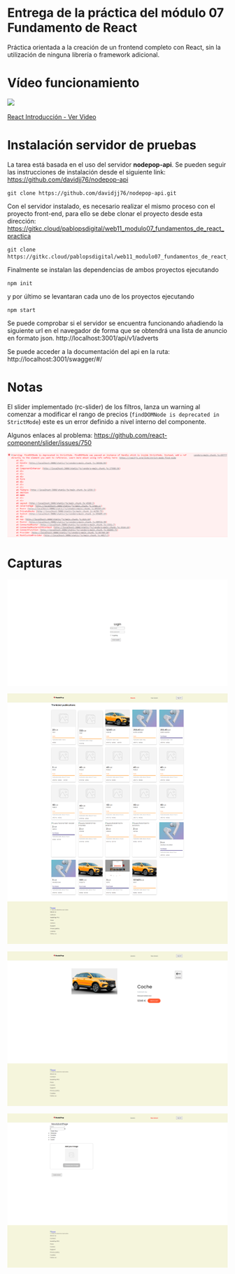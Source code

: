 # Entrega de la práctica del módulo 07 Fundamento de React

Práctica orientada a la creación de un frontend completo con React, sin la utilización de ninguna librería o framework adicional.

# Vídeo funcionamiento

  <a href="https://www.loom.com/share/bffb4799b49b44e98c807c7692ba701c">
    <img style="max-width:100%;" src="https://cdn.loom.com/sessions/thumbnails/bffb4799b49b44e98c807c7692ba701c-with-play.gif">
    <p>React Introducción - Ver Video</p>
  </a>

# Instalación servidor de pruebas

La tarea está basada en el uso del servidor **nodepop-api**. Se pueden seguir las instrucciones de instalación desde el siguiente link: https://github.com/davidjj76/nodepop-api

    git clone https://github.com/davidjj76/nodepop-api.git

Con el servidor instalado, es necesario realizar el mismo proceso con el proyecto front-end, para ello se debe clonar el proyecto desde esta dirección: https://gitkc.cloud/pablopsdigital/web11_modulo07_fundamentos_de_react_practica

    git clone https://gitkc.cloud/pablopsdigital/web11_modulo07_fundamentos_de_react_practica.git

Finalmente se instalan las dependencias de ambos proyectos ejecutando

    npm init

y por último se levantaran cada uno de los proyectos ejecutando

    npm start

Se puede comprobar si el servidor se encuentra funcionando añadiendo la siguiente url en el navegador de forma que se obtendrá una lista de anuncio en formato json.
http://localhost:3001/api/v1/adverts

Se puede acceder a la documentación del api en la ruta:
http://localhost:3001/swagger/#/

# Notas

El slider implementado (rc-slider) de los filtros, lanza un warning al comenzar a modificar el rango de precios (`findDOMNode is deprecated in StrictMode`) este es un error definido a nivel interno del componente.

Algunos enlaces al problema: https://github.com/react-component/slider/issues/750

![enter image description here](documentation/images/warning.png)

# Capturas

![enter image description here](documentation/screencaptures/captura_00.png)

![enter image description here](documentation/screencaptures/captura_01.png)

![enter image description here](documentation/screencaptures/captura_02.png)

![enter image description here](documentation/screencaptures/captura_03.png)
